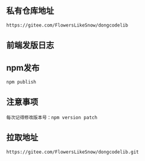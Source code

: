 ## 私有仓库地址
```
https://gitee.com/FlowersLikeSnow/dongcodelib
```

## 前端发版日志

## npm发布
```
npm publish
```
## 注意事项
```
每次记得修改版本号：npm version patch
```

## 拉取地址
``
https://gitee.com/FlowersLikeSnow/dongcodelib.git
``
